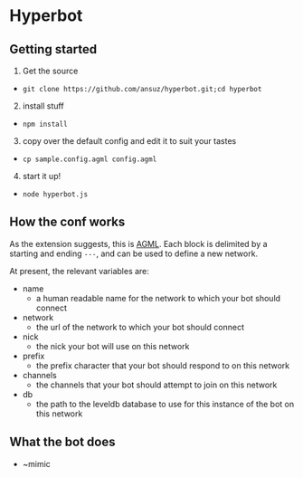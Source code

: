 # Hyperbot

## Getting started

1. Get the source
  + `git clone https://github.com/ansuz/hyperbot.git;cd hyperbot`
2. install stuff
  + `npm install`
3. copy over the default config and edit it to suit your tastes
  + `cp sample.config.agml config.agml`
4. start it up!
  + `node hyperbot.js`

## How the conf works

As the extension suggests, this is [AGML](https://github.com/ansuz/agmljs). Each block is delimited by a starting and ending `---`, and can be used to define a new network.

At present, the relevant variables are:

* name
  + a human readable name for the network to which your bot should connect
* network
  + the url of the network to which your bot should connect
* nick
  + the nick your bot will use on this network
* prefix
  + the prefix character that your bot should respond to on this network
* channels
  + the channels that your bot should attempt to join on this network
* db
  + the path to the leveldb database to use for this instance of the bot on this network

## What the bot does

* ~mimic
